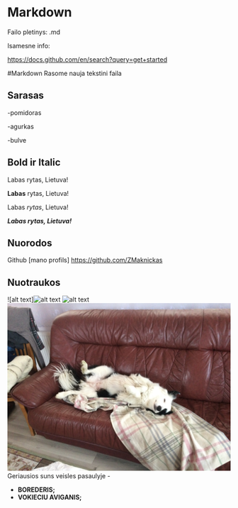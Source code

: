 # Markdown

Failo pletinys: .md

Isamesne info:

https://docs.github.com/en/search?query=get+started

#Markdown
Rasome nauja tekstini faila

## Sarasas

-pomidoras

-agurkas

-bulve
## Bold ir Italic

Labas rytas, Lietuva!

**Labas** rytas, Lietuva!

Labas _rytas_, Lietuva!

_**Labas rytas, Lietuva!**_

## Nuorodos

Github [mano profils] https://github.com/ZMaknickas

## Nuotraukos

![alt text]![alt text](20240815_144034.jpg)
![alt text](IMG_0417.JPG)
![alt text](IMG_0388.JPG)
Geriausios suns veisles pasaulyje - 

- **BOREDERIS;**
- **VOKIECIU AVIGANIS;**